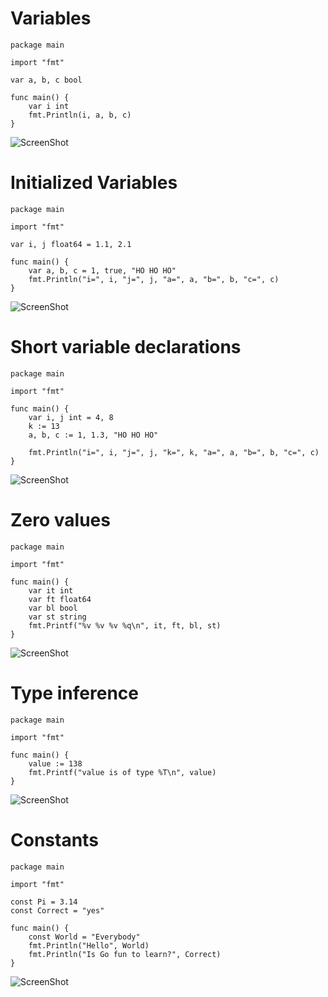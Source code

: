 Variables
=========
```
package main

import "fmt"

var a, b, c bool

func main() {
	var i int
	fmt.Println(i, a, b, c)
}
```
![ScreenShot](https://raw.githubusercontent.com/Kedarnag13/Go-Tutorial/master/3.Basics/declare_variables.png)

Initialized Variables
=====================
```
package main

import "fmt"

var i, j float64 = 1.1, 2.1

func main() {
	var a, b, c = 1, true, "HO HO HO"
	fmt.Println("i=", i, "j=", j, "a=", a, "b=", b, "c=", c)
}
```
![ScreenShot](https://raw.githubusercontent.com/Kedarnag13/Go-Tutorial/master/3.Basics/initialized_variables.png)

Short variable declarations
===========================
```
package main

import "fmt"

func main() {
	var i, j int = 4, 8
	k := 13
	a, b, c := 1, 1.3, "HO HO HO"

	fmt.Println("i=", i, "j=", j, "k=", k, "a=", a, "b=", b, "c=", c)
}
```
![ScreenShot](https://raw.githubusercontent.com/Kedarnag13/Go-Tutorial/master/3.Basics/short_variable.png)

Zero values
===========
```
package main

import "fmt"

func main() {
	var it int
	var ft float64
	var bl bool
	var st string
	fmt.Printf("%v %v %v %q\n", it, ft, bl, st)
}
```
![ScreenShot](https://raw.githubusercontent.com/Kedarnag13/Go-Tutorial/master/3.Basics/zero_values.png)

Type inference
==============
```
package main

import "fmt"

func main() {
	value := 138
	fmt.Printf("value is of type %T\n", value)
}
```
![ScreenShot](https://raw.githubusercontent.com/Kedarnag13/Go-Tutorial/master/3.Basics/type_inference.png)

Constants
=========
```
package main

import "fmt"

const Pi = 3.14
const Correct = "yes"

func main() {
	const World = "Everybody"
	fmt.Println("Hello", World)
	fmt.Println("Is Go fun to learn?", Correct)
}
```
![ScreenShot](https://raw.githubusercontent.com/Kedarnag13/Go-Tutorial/master/3.Basics/constants.png)
